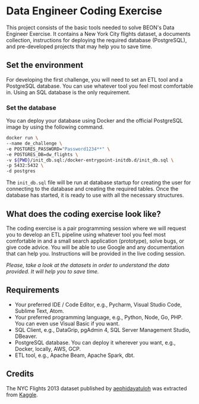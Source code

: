 # Data Engineer Coding Exercise

This project consists of the basic tools needed to solve BEON's Data Engineer Exercise. It contains a New York City flights dataset, a documents collection, instructions for deploying the required database (PostgreSQL), and pre-developed projects that may help you to save time.

## Set the environment

For developing the first challenge, you will need to set an ETL tool and a PostgreSQL database. You can use whatever tool you feel most comfortable in. Using an SQL database is the only requirement.

### Set the database

You can deploy your database using Docker and the official PostgreSQL image by using the following command.

```bash
docker run \
--name de_challenge \
-e POSTGRES_PASSWORD="Password1234**" \
-e POSTGRES_DB=dw_flights \
-v ${PWD}/init_db.sql:/docker-entrypoint-initdb.d/init_db.sql \
-p 5432:5432 \
-d postgres
```

The `init_db.sql` file will be run at database startup for creating the user for connecting to the database and creating the required tables. Once the database has started, it is ready to use with all the necessary structures.

## What does the coding exercise look like?

The coding exercise is a pair programming session where we will request you to develop an ETL pipeline using whatever tool you feel most comfortable in and a small search application (prototype), solve bugs, or give code advice. You will be able to use Google and any documentation that can help you. Instructions will be provided in the live coding session.

*Please, take a look at the datasets in order to understand the data provided. It will help you to save time.*

## Requirements

- Your preferred IDE / Code Editor, e.g., Pycharm, Visual Studio Code, Sublime Text, Atom.
- Your preferred programming language, e.g., Python, Node, Go, PHP. You can even use Visual Basic if you want.
- SQL Client, e.g., DataGrip, pgAdmin 4, SQL Server Management Studio, DBeaver.
- PostgreSQL database. You can deploy it wherever you want, e.g., Docker, locally, AWS, GCP.
- ETL tool, e.g., Apache Beam, Apache Spark, dbt.

## Credits

The NYC Flights 2013 dataset published by [aephidayatuloh](https://www.kaggle.com/aephidayatuloh) was extracted from [Kaggle](https://www.kaggle.com/aephidayatuloh/nyc-flights-2013).
